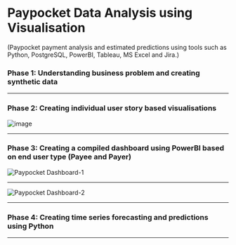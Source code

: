 # Paypocket Data Analysis using Visualisation
(Paypocket payment analysis and estimated predictions using tools such as Python, PostgreSQL, PowerBI, Tableau, MS Excel and Jira.)

### Phase 1: Understanding business problem and creating synthetic data

---
### Phase 2: Creating individual user story based visualisations
![image](https://user-images.githubusercontent.com/89547823/163530997-00a5b0f9-13b5-4d28-a44f-547a1f67fc28.png)

---
### Phase 3: Creating a compiled dashboard using PowerBI based on end user type (Payee and Payer)
![Paypocket Dashboard-1](https://user-images.githubusercontent.com/89547823/163530318-471cf7ca-7c7b-427f-9129-90a3fa5e2520.png)

---
![Paypocket Dashboard-2](https://user-images.githubusercontent.com/89547823/163530407-7ff02c3b-b788-4f61-9688-b1cea98a369b.png)

---
### Phase 4: Creating time series forecasting and predictions using Python

---
